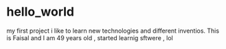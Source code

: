 # hello_world
my first project
i like to learn new technologies and different inventios.
This is Faisal and I am 49 years old , started learnig sftwere , lol
